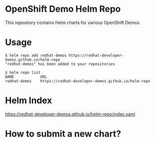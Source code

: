 # OpenShift Demo Helm Repo

This repository contains Helm charts for various OpenShift Demos.

# Usage


```shell
$ helm repo add redhat-demos https://redhat-developer-demos.github.io/helm-repo
"redhat-demos" has been added to your repositories

$ helm repo list 
NAME           	URL                               
redhat-demos	https://redhat-developer-demos.github.io/helm-repo
```
# Helm Index

https://redhat-developer-demos.github.io/helm-repo/index.yaml

# How to submit a new chart?
